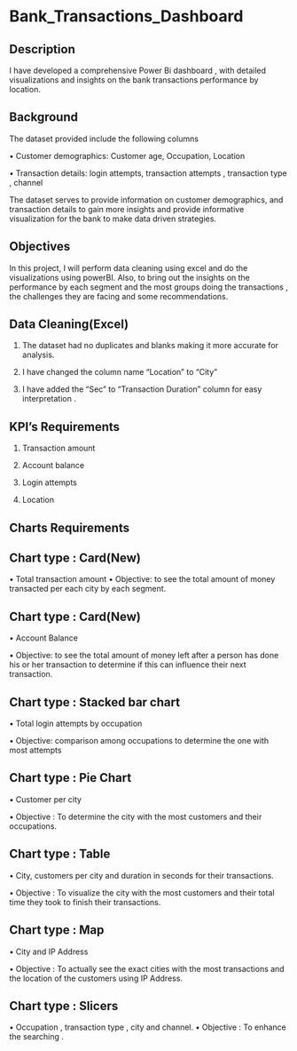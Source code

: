# Bank_Transactions_Dashboard

## Description 
I have developed a comprehensive Power Bi  dashboard , with detailed visualizations and insights on the bank transactions performance by location.

## Background
The dataset provided include the following columns

•	Customer demographics: Customer age, Occupation, Location

•	Transaction details: login attempts, transaction attempts , transaction type , channel 

The dataset serves to provide information on customer demographics, and transaction details to gain more insights and provide informative visualization for the bank to make data driven strategies.

## Objectives
In this project, I will perform data cleaning using excel and do the visualizations using powerBI. Also, to bring out the insights on the performance by each segment and the most groups doing the transactions , the challenges they are facing and some recommendations.

## Data Cleaning(Excel)
1.	The dataset had no duplicates and blanks making it more accurate for analysis.
   
2.	I have changed the column name “Location” to “City”
   
3.	I have added the “Sec” to “Transaction Duration” column for easy interpretation .

## KPI’s Requirements
1.	Transaction amount
   
2.	Account balance
	
3.	Login attempts
	
4.	Location
   
## Charts Requirements

## Chart type : Card(New)

•	Total transaction amount
•	Objective: to see the total amount of money transacted per each city by each segment.

## Chart type : Card(New)

•	Account Balance

•	Objective: to see the total amount of money left after a person has done his or her transaction to determine if this can influence their next transaction.

## Chart type : Stacked bar chart

•	Total login attempts by occupation

•	Objective: comparison among occupations to determine the one with most attempts

## Chart type : Pie Chart

•	Customer per city

•	Objective : To determine the city with the most customers and their occupations. 

## Chart type : Table

•	City, customers per city and duration in seconds for their transactions.

•	Objective : To visualize the city with the most customers and their total time they took to finish their transactions.

 ## Chart type : Map
 
•	City and IP Address

•	Objective : To actually see the exact cities with the most transactions and the location of the customers using IP Address.

## Chart type : Slicers
•	Occupation , transaction type , city and channel.
•	Objective : To enhance the searching .

